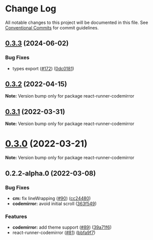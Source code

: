 # Change Log

All notable changes to this project will be documented in this file.
See [Conventional Commits](https://conventionalcommits.org) for commit guidelines.

## [0.3.3](https://github.com/nihgwu/react-runner/compare/react-runner-codemirror@0.3.2...react-runner-codemirror@0.3.3) (2024-06-02)


### Bug Fixes

* types export ([#172](https://github.com/nihgwu/react-runner/issues/172)) ([0dc0181](https://github.com/nihgwu/react-runner/commit/0dc0181e0584ec98c968664800144056f545c08a))





## [0.3.2](https://github.com/nihgwu/react-runner/compare/react-runner-codemirror@0.3.1...react-runner-codemirror@0.3.2) (2022-04-15)

**Note:** Version bump only for package react-runner-codemirror

## [0.3.1](https://github.com/nihgwu/react-runner/compare/react-runner-codemirror@0.3.0...react-runner-codemirror@0.3.1) (2022-03-31)

**Note:** Version bump only for package react-runner-codemirror

# [0.3.0](https://github.com/nihgwu/react-runner/compare/react-runner-codemirror@0.2.2-alpha.0...react-runner-codemirror@0.3.0) (2022-03-21)

**Note:** Version bump only for package react-runner-codemirror

## 0.2.2-alpha.0 (2022-03-08)

### Bug Fixes

- **cm:** fix lineWrapping ([#90](https://github.com/nihgwu/react-runner/issues/90)) ([cc24480](https://github.com/nihgwu/react-runner/commit/cc244800dc10ef0cad5d615f2ce092f5e76f7fc8))
- **codemirror:** avoid initial scroll ([363f549](https://github.com/nihgwu/react-runner/commit/363f549f2de306eda01bb04b3fc19d6e17da0a47))

### Features

- **codemirror:** add theme support ([#89](https://github.com/nihgwu/react-runner/issues/89)) ([39a71f6](https://github.com/nihgwu/react-runner/commit/39a71f63ff9f2130fb3830136954e46de0fc40d4))
- react-runner-codemirror ([#81](https://github.com/nihgwu/react-runner/issues/81)) ([bbfa9f7](https://github.com/nihgwu/react-runner/commit/bbfa9f740472a58547ede428516e79bb3590bf90))
